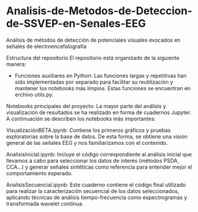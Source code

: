 # Analisis-de-Metodos-de-Deteccion-de-SSVEP-en-Senales-EEG
Análisis de métodos de detección de potenciales visuales evocados en señales de electroencefalografía

Estructura del repositorio
El repositorio está organizado de la siguiente manera:

- Funciones auxiliares en Python:
Las funciones largas y repetitivas han sido implementadas por separado para facilitar su reutilización y mantener los notebooks más limpios. Estas funciones se encuentran en erchivo utils.py.

Notebooks principales del proyecto:
La mayor parte del análisis y visualización de resultados se ha realizado en forma de cuadernos Jupyter. A continuación se describen los notebooks más importantes:

VisualizaciónBETA.ipynb:
Contiene los primeros gráficos y pruebas exploratorias sobre la base de datos. De esta forma, se obtiene una visión general de las señales EEG y nos familiarizamos con el contenido.

AnalisisInicial.ipynb:
Incluye el código correspondiente al análisis inicial que llevamos a cabo para seleccionar los datos de interés (métodos PSDA, CCA...) y generar señales sintéticas como referencia para entender mejor el comportamiento esperado.

AnalisisSecuencial.ipynb:
Este cuaderno contiene el código final utilizado para realizar la caracterización secuencial de los datos seleccionados, aplicando técnicas de análisis tiempo-frecuencia como espectrogramas y transformada wavelet continua.
